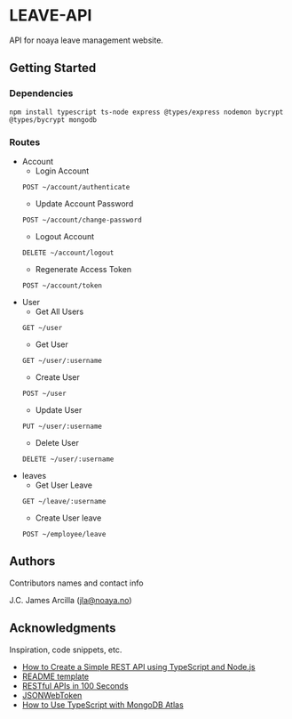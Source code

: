 # LEAVE-API

API for noaya leave management website.

## Getting Started

### Dependencies

```
npm install typescript ts-node express @types/express nodemon bycrypt @types/bycrypt mongodb
```

### Routes

- Account
  - Login Account
  ```
  POST ~/account/authenticate
  ```
  - Update Account Password
  ```
  POST ~/account/change-password
  ```
  - Logout Account
  ```
  DELETE ~/account/logout
  ```
  - Regenerate Access Token
  ```
  POST ~/account/token
  ```
- User
  - Get All Users
  ```
  GET ~/user
  ```
  - Get User
  ```
  GET ~/user/:username
  ```
  - Create User
  ```
  POST ~/user
  ```
  - Update User
  ```
  PUT ~/user/:username
  ```
  - Delete User
  ```
  DELETE ~/user/:username
  ```
- leaves
  - Get User Leave
  ```
  GET ~/leave/:username
  ```
  - Create User leave
  ```
  POST ~/employee/leave
  ```

## Authors

Contributors names and contact info

J.C. James Arcilla (jla@noaya.no)

## Acknowledgments

Inspiration, code snippets, etc.

- [How to Create a Simple REST API using TypeScript and Node.js](https://www.section.io/engineering-education/how-to-create-a-simple-rest-api-using-typescript-and-nodejs/)
- [README template](https://gist.github.com/DomPizzie/7a5ff55ffa9081f2de27c315f5018afc#project-title)
- [RESTful APIs in 100 Seconds](https://www.youtube.com/watch?v=-MTSQjw5DrM)
- [JSONWebToken](https://jwt.io/)
- [How to Use TypeScript with MongoDB Atlas](https://www.mongodb.com/compatibility/using-typescript-with-mongodb-tutorial)
